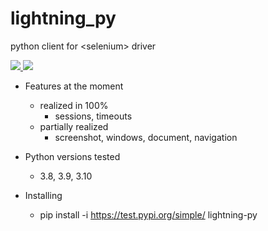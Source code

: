 
# lightning_py
python client for &lt;selenium> driver

<p align="left">
    <a href="https://www.python.org/" target="blank">
        <img src="https://img.shields.io/badge/Python-3776AB?style=for-the-badge&logo=python&logoColor=white" />
    </a>
    <a href="https://swagger.io/" target="blank">
        <img src="https://img.shields.io/badge/Swagger-23000.svg?style=for-the-badge&logo=swagger&logoColor=white"/>
    </a>
</p>


* Features at the moment
  * realized in 100%
    * sessions, timeouts
  * partially realized
    * screenshot, windows, document, navigation 

* Python versions tested
  * 3.8, 3.9, 3.10

* Installing
  * pip install -i https://test.pypi.org/simple/ lightning-py
